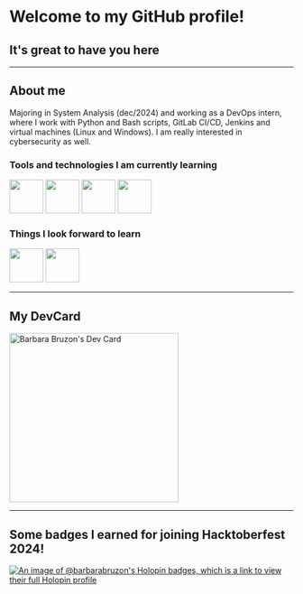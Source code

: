 # Welcome to my GitHub profile!
## It's great to have you here

***
## About me
Majoring in System Analysis (dec/2024) and working as a DevOps intern, where I work with Python and Bash scripts, GitLab CI/CD, Jenkins and virtual machines (Linux and Windows). I am really interested in cybersecurity as well.

### Tools and technologies I am currently learning
<div>
  <img src="https://cdn.jsdelivr.net/gh/devicons/devicon/icons/python/python-original.svg" width="60" height="60" />
  <img src="https://cdn.jsdelivr.net/gh/devicons/devicon/icons/git/git-original.svg" width="60" height="60" />
  <img src="https://cdn.jsdelivr.net/gh/devicons/devicon/icons/linux/linux-original.svg" width="60" height="60" />
  <img src="https://cdn.jsdelivr.net/gh/devicons/devicon/icons/rect/rect-original.svg" width="60" height="60" />
</div>

### Things I look forward to learn
<div>
  <img src="https://cdn.jsdelivr.net/gh/devicons/devicon/icons/firebase/firebase-plain.svg" width="60" height="60" />
  <img src="https://cdn.jsdelivr.net/gh/devicons/devicon/icons/flutter/flutter-original.svg" width="60" height="60" />
</div>

***
## My DevCard
<a href="https://app.daily.dev/barbarabruzon"><img src="https://api.daily.dev/devcards/4d41a065d8544e31bb25ec8e9925a7ce.png?r=n7e" width="300" alt="Barbara Bruzon's Dev Card"/></a>

***
## Some badges I earned for joining Hacktoberfest 2024!
[![An image of @barbarabruzon's Holopin badges, which is a link to view their full Holopin profile](https://holopin.me/barbarabruzon)](https://holopin.io/@barbarabruzon)
<!--
**barbara-bruzon/barbara-bruzon** is a ✨ _special_ ✨ repository because its `README.md` (this file) appears on your GitHub profile.

Here are some ideas to get you started:

- 🔭 I’m currently working on ...
- 🌱 I’m currently learning ...
- 👯 I’m looking to collaborate on ...
- 🤔 I’m looking for help with ...
- 💬 Ask me about ...
- 📫 How to reach me: ...
- 😄 Pronouns: ...
- ⚡ Fun fact: ...
-->
